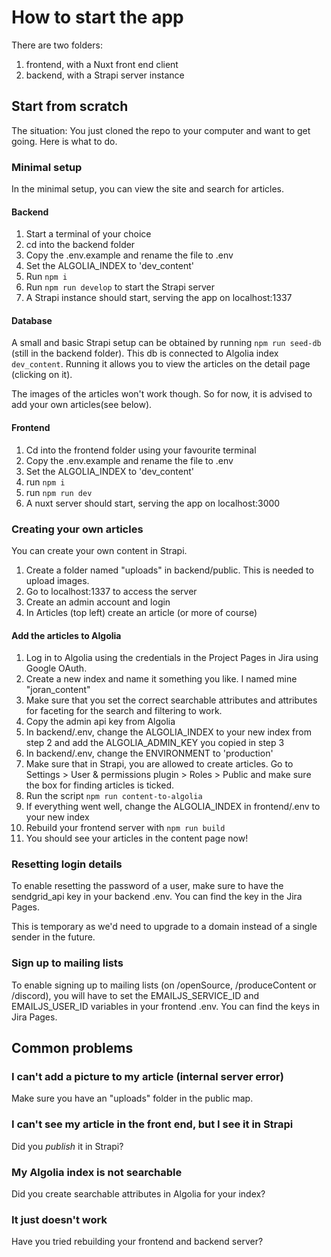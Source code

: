 # How to start the app

There are two folders:

1. frontend, with a Nuxt front end client
2. backend, with a Strapi server instance

## Start from scratch

The situation: You just cloned the repo to your computer and want to get going. Here is what to do.

### Minimal setup

In the minimal setup, you can view the site and search for articles.

#### Backend

1. Start a terminal of your choice
2. cd into the backend folder
3. Copy the .env.example and rename the file to .env
4. Set the ALGOLIA_INDEX to 'dev_content'
5. Run `npm i`
6. Run `npm run develop` to start the Strapi server
7. A Strapi instance should start, serving the app on localhost:1337

#### Database

A small and basic Strapi setup can be obtained by running `npm run seed-db` (still in the backend folder). This db is connected to Algolia index `dev_content`. Running it allows you to view the articles on the detail page (clicking on it).

The images of the articles won't work though. So for now, it is advised to add your own articles(see below).

#### Frontend

1. Cd into the frontend folder using your favourite terminal
2. Copy the .env.example and rename the file to .env
3. Set the ALGOLIA_INDEX to 'dev_content'
4. run `npm i`
5. run `npm run dev`
6. A nuxt server should start, serving the app on localhost:3000

### Creating your own articles

You can create your own content in Strapi.

1. Create a folder named "uploads" in backend/public. This is needed to upload images.
2. Go to localhost:1337 to access the server
3. Create an admin account and login
4. In Articles (top left) create an article (or more of course)

#### Add the articles to Algolia

1. Log in to Algolia using the credentials in the Project Pages in Jira using Google OAuth.
2. Create a new index and name it something you like. I named mine "joran_content"
3. Make sure that you set the correct searchable attributes and attributes for faceting for the search and filtering to work.
4. Copy the admin api key from Algolia
5. In backend/.env, change the ALGOLIA_INDEX to your new index from step 2 and add the ALGOLIA_ADMIN_KEY you copied in step 3
6. In backend/.env, change the ENVIRONMENT to 'production'
7. Make sure that in Strapi, you are allowed to create articles. Go to Settings > User & permissions plugin > Roles > Public and make sure the box for finding articles is ticked.
8. Run the script `npm run content-to-algolia`
9. If everything went well, change the ALGOLIA_INDEX in frontend/.env to your new index
10. Rebuild your frontend server with `npm run build`
11. You should see your articles in the content page now!

### Resetting login details

To enable resetting the password of a user, make sure to have the sendgrid_api key in your backend .env. You can find the key in the Jira Pages.

This is temporary as we'd need to upgrade to a domain instead of a single sender in the future.

### Sign up to mailing lists

To enable signing up to mailing lists (on /openSource, /produceContent or /discord), you will have to set the EMAILJS_SERVICE_ID and EMAILJS_USER_ID variables in your frontend .env. You can find the keys in Jira Pages.

## Common problems

### I can't add a picture to my article (internal server error)

Make sure you have an "uploads" folder in the public map.

### I can't see my article in the front end, but I see it in Strapi

Did you _publish_ it in Strapi?

### My Algolia index is not searchable

Did you create searchable attributes in Algolia for your index?

### It just doesn't work

Have you tried rebuilding your frontend and backend server?

